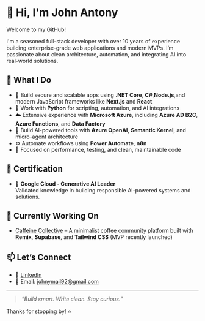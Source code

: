 # 👋 Hi, I'm John Antony

Welcome to my GitHub!

I'm a seasoned full-stack developer with over 10 years of experience building enterprise-grade web applications and modern MVPs. I’m passionate about clean architecture, automation, and integrating AI into real-world solutions.

## 🚀 What I Do

- 🧱 Build secure and scalable apps using **.NET Core**, **C#**,**Node.js**,and modern JavaScript frameworks like **Next.js** and **React**
- 🧠 Work with **Python** for scripting, automation, and AI integrations
- ☁️ Extensive experience with **Microsoft Azure**, including **Azure AD B2C**, **Azure Functions**, and **Data Factory**
- 🤖 Build AI-powered tools with **Azure OpenAI**, **Semantic Kernel**, and micro-agent architecture
- ⚙️ Automate workflows using **Power Automate**, **n8n**
- 🎯 Focused on performance, testing, and clean, maintainable code

## 🧠 Certification

- 🏅 **Google Cloud - Generative AI Leader**  
  Validated knowledge in building responsible AI-powered systems and solutions.

## 🌱 Currently Working On

- [Caffeine Collective](https://www.caffeinecollective.coffee) – A minimalist coffee community platform built with **Remix**, **Supabase**, and **Tailwind CSS** (MVP recently launched)

## 📫 Let’s Connect

- 💼 [LinkedIn](https://www.linkedin.com/in/john-antony-07a61682/)
- 📧 Email: johnymail92@gmail.com

---

> _“Build smart. Write clean. Stay curious.”_

Thanks for stopping by! ⭐
